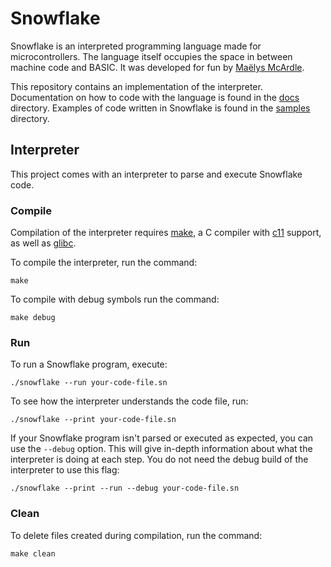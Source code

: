 # Snowflake

Snowflake is an interpreted programming language made for microcontrollers. The language itself
occupies the space in between machine code and BASIC. It was developed for fun by [Maëlys McArdle][1].

This repository contains an implementation of the interpreter. Documentation on how to 
code with the language is found in the [docs][2] directory. Examples of code written in
Snowflake is found in the [samples][3] directory.

[1]: https://www.maelys.bio/
[2]: docs/
[3]: samples/

## Interpreter

This project comes with an interpreter to parse and execute Snowflake code.

### Compile

Compilation of the interpreter requires [make][4], a C compiler with [c11][5] support, as well as [glibc][6].

To compile the interpreter, run the command:
```
make
```

To compile with debug symbols run the command:
```
make debug
```

[4]: https://en.wikipedia.org/wiki/Make_(software)
[5]: https://en.wikipedia.org/wiki/C11_(C_standard_revision)
[6]: https://en.wikipedia.org/wiki/GNU_C_Library

### Run

To run a Snowflake program, execute:
```
./snowflake --run your-code-file.sn
```

To see how the interpreter understands the code file, run:
```
./snowflake --print your-code-file.sn
```

If your Snowflake program isn't parsed or executed as expected, you can use
the `--debug` option. This will give in-depth information about what the interpreter
is doing at each step. You do not need the debug build of the interpreter to 
use this flag:
```
./snowflake --print --run --debug your-code-file.sn
```

### Clean

To delete files created during compilation, run the command:
```
make clean
```
